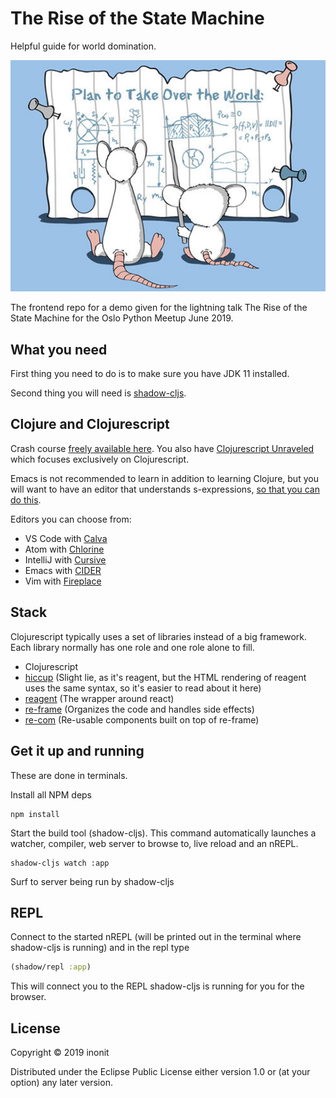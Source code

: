 # The Rise of the State Machine

Helpful guide for world domination.

![World Domination](world-domination.jpg)

The frontend repo for a demo given for the lightning talk
The Rise of the State Machine for the Oslo Python Meetup June 2019.

## What you need

First thing you need to do is to make sure you have JDK 11 installed.

Second thing you will need is [shadow-cljs](http://shadow-cljs.org/).

## Clojure and Clojurescript

Crash course [freely available here](https://www.braveclojure.com/clojure-for-the-brave-and-true/). You also have [Clojurescript Unraveled](https://funcool.github.io/clojurescript-unraveled/) which focuses exclusively on Clojurescript.

Emacs is not recommended to learn in addition to learning Clojure, but you will want to have an editor that understands s-expressions, [so that you can do this](http://danmidwood.com/content/2014/11/21/animated-paredit.html).

Editors you can choose from:

- VS Code with [Calva](https://marketplace.visualstudio.com/items?itemName=betterthantomorrow.calva)
- Atom with [Chlorine](https://atom.io/packages/chlorine)
- IntelliJ with [Cursive](https://cursive-ide.com/index.html)
- Emacs with [CIDER](https://github.com/clojure-emacs/cider)
- Vim with [Fireplace](https://github.com/tpope/vim-fireplace)

## Stack

Clojurescript typically uses a set of libraries instead of a big framework. Each library normally has one role and one role alone to fill.

- Clojurescript
- [hiccup](https://github.com/weavejester/hiccup) (Slight lie, as it's reagent, but the HTML rendering of reagent uses the same syntax, so it's easier to read about it here)
- [reagent](https://reagent-project.github.io/) (The wrapper around react)
- [re-frame](https://github.com/Day8/re-frame) (Organizes the code and handles side effects)
- [re-com](https://github.com/Day8/re-com) (Re-usable components built on top of re-frame)


## Get it up and running

These are done in terminals.

Install all NPM deps

``` shell
npm install
```

Start the build tool (shadow-cljs). This command automatically launches a watcher, compiler, web server to browse to, live reload and an nREPL.
``` shell
shadow-cljs watch :app
```

Surf to server being run by shadow-cljs

## REPL

Connect to the started nREPL (will be printed out in the terminal where shadow-cljs is running) and in the repl type

``` clojure
(shadow/repl :app)
```

This will connect you to the REPL shadow-cljs is running for you for the browser.

## License

Copyright © 2019 inonit

Distributed under the Eclipse Public License either version 1.0 or (at
your option) any later version.
